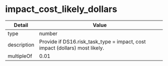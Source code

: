 # impact_cost_likely_dollars
| Detail | Value |
| ------ | ----- |
| type | number |
| description | Provide if DS16.risk_task_type = impact, cost impact (dollars) most likely. |
| multipleOf | 0.01 |
